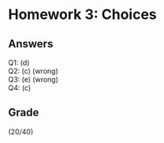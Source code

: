 # Homework 3: Choices

## Answers

Q1: (d)  
Q2: (c) (wrong)   
Q3: (e) (wrong)  
Q4: (c)   

## Grade

(20/40)
